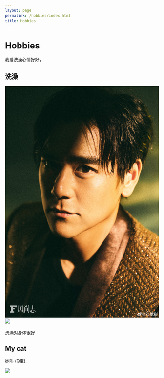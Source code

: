 ```yaml
---
layout: page
permalink: /hobbies/index.html
title: Hobbies
---
```


# Hobbies

我爱洗澡心情好好，

## 洗澡

<div class="third">
<img src="/images/washing.JPG">
<img src="/images/washing2.JPG">

</div>
<br>洗澡对身体很好



## My cat

她叫 (Q宝).

<div>
<img src="/images/cat.JPG">
</div>
<br>
